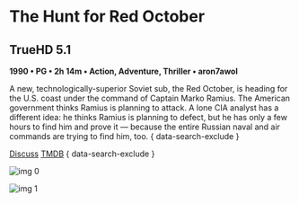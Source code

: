# The Hunt for Red October

## TrueHD 5.1

**1990 • PG • 2h 14m • Action, Adventure, Thriller • aron7awol**

A new, technologically-superior Soviet sub, the Red October, is heading for the U.S. coast under the command of Captain Marko Ramius. The American government thinks Ramius is planning to attack. A lone CIA analyst has a different idea: he thinks Ramius is planning to defect, but he has only a few hours to find him and prove it — because the entire Russian naval and air commands are trying to find him, too.
{ data-search-exclude }

[Discuss](https://www.avsforum.com/threads/bass-eq-for-filtered-movies.2995212/post-56732998)  [TMDB](1669)
{ data-search-exclude }

![img 0](https://fanart.tv/fanart/movies/1669/moviethumb/the-hunt-for-red-october-54fddb59ec38d.jpg)

![img 1](https://i.imgur.com/cTD4WIc.png)

